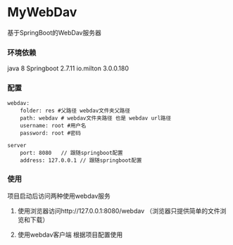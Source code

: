 # MyWebDav
基于SpringBoot的WebDav服务器
### 环境依赖
java 8
Springboot 2.7.11
io.milton 3.0.0.180
### 配置
    webdav:
        folder: res #父路径 webdav文件夹父路径
        path: webdav # webdav文件夹路径 也是 webdav url路径
        username: root #用户名
        password: root #密码

    server
        port: 8080   // 跟随springboot配置
        address: 127.0.0.1 // 跟随springboot配置
### 使用
项目启动后访问两种使用webdav服务

1. 使用浏览器访问http://127.0.0.1:8080/webdav （浏览器只提供简单的文件浏览和下载）

2. 使用webdav客户端 根据项目配置使用
    